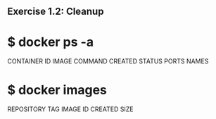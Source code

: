 ## Exercise 1.2: Cleanup

# $ docker ps -a
CONTAINER ID   IMAGE     COMMAND   CREATED   STATUS    PORTS     NAMES

# $ docker images
REPOSITORY   TAG       IMAGE ID   CREATED   SIZE

